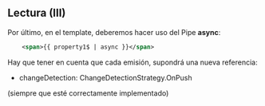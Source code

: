 ## Lectura (III)

Por último, en el template, deberemos hacer uso del Pipe **async**:
```xml
    <span>{{ property1$ | async }}</span>
```

Hay que tener en cuenta que cada emisión, supondrá una nueva referencia:
  - changeDetection: ChangeDetectionStrategy.OnPush

(siempre que esté correctamente implementado)
